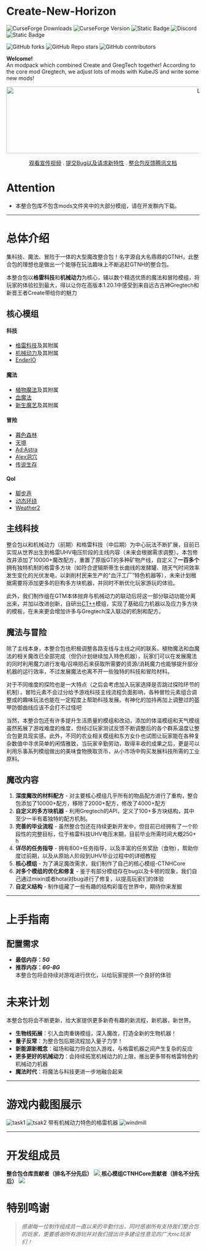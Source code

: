# Create-New-Horizon
![CurseForge Downloads](https://img.shields.io/curseforge/dt/1093394?logo=curseforge&label=Curseforge&link=https%3A%2F%2Fwww.curseforge.com%2Fminecraft%2Fmodpacks%2Fctnh)
![CurseForge Version](https://img.shields.io/curseforge/v/1093394?logo=curseforge&label=Latest)
![Static Badge](https://img.shields.io/badge/mcmod-rgb(230%2C199%2C76)?link=https%3A%2F%2Fwww.mcmod.cn%2Fmodpack%2F897.html)
![Discord](https://img.shields.io/discord/1302601151392383006?logo=discord&label=Discord&link=https%3A%2F%2Fdiscord.com%2Finvite%2FjQpvUDsVX8)
![Static Badge](https://img.shields.io/badge/QQ%E7%BE%A4-915521426-rgb(123%2C%20236%2C%20242))


![GitHub forks](https://img.shields.io/github/forks/moguang2004/Create-New-Horizon?style=flat)
![GitHub Repo stars](https://img.shields.io/github/stars/moguang2004/Create-New-Horizon?style=flat)
![GitHub contributors](https://img.shields.io/github/contributors/moguang2004/Create-New-Horizon)


**Welcome!**  
An modpack which combined Create and GregTech together! According to the core mod Gregtech, we adjust lots of mods with KubeJS and write some new mods!
<p align="center">
  
  <a href="https://www.curseforge.com/minecraft/modpacks/ctnh">
    <img src="https://raw.githubusercontent.com/moguang2004/Create-New-Horizon/dev/kubejs/assets/ctnh/textures/readme_image/title2.png" alt="Logo" width="1013" height="174">
  </a>
  <p align="center">
    <a href="https://www.bilibili.com/video/BV179XyYFE56">观看宣传视频</a> .
    <a href="https://github.com/moguang2004/Create-New-Horizon/issues">提交Bug以及请求新特性</a> .
    <a href="https://kdocs.cn/l/cvdYmhg2ome0">整合包反馈腾讯文档</a>
  </p>
</p>

# Attention
* 本整合包库不包含mods文件夹中的大部分模组，请在开发群内下载。
---
# 总体介绍
集科技、魔法、冒险于一体的大型魔改整合包！名字源自大名鼎鼎的GTNH，此整合包的理想也是做出一个能够在玩法趣味上不断追赶GTNH的整合包。

本整合包以**格雷科技**和**机械动力**为核心，辅以数个精选优质的魔法和冒险模组，将玩家的体验拉到最大，得以让你在高版本1.20.1中感受到来自远古古神Gregtech和新晋王者Create带给你的魅力
## 核心模组
#### 科技
- [格雷科技](https://www.curseforge.com/minecraft/mc-mods/gregtechceu-modern)及其附属
- [机械动力](https://www.curseforge.com/minecraft/mc-mods/create)及其附属
- [EnderIO](https://www.curseforge.com/minecraft/mc-mods/ender-io)
#### 魔法
- [植物魔法](https://www.curseforge.com/minecraft/mc-mods/botania)及其附属
- [血魔法](https://www.curseforge.com/minecraft/mc-mods/blood-magic)
- [新生魔艺](https://www.curseforge.com/minecraft/mc-mods/blood-magic)及其附属
#### 冒险
- [暮色森林](https://www.curseforge.com/minecraft/mc-mods/the-twilight-forest)
- [天境](https://www.curseforge.com/minecraft/mc-mods/aether)
- [Ad:Astra](https://www.curseforge.com/minecraft/mc-mods/ad-astra)
- [Alex洞穴](https://www.curseforge.com/minecraft/mc-mods/alexs-caves)
- [传说生存](https://www.curseforge.com/minecraft/mc-mods/legendary-survival-overhaul)
#### Qol
- [脚步声](https://www.curseforge.com/minecraft/mc-mods/presence-footsteps-forge)
- [动态环绕](https://www.curseforge.com/minecraft/mc-mods/dynamic-surroundings)
- [Weather2](https://www.curseforge.com/minecraft/mc-mods/weather-storms-tornadoes)
## 主线科技
整合包以和机械动力（前期）和格雷科技（中后期）为中心玩法不断扩展，目前已实现从世界出生到格雷UHV电压阶段的主线内容（未来会根据需求调整）。本包修改并添加了10000+魔改配方，重置了原版GT的多种矿物产线，自定义了**一百多个**拥有独特机制的格雷多方块（如符合逻辑斯蒂生长曲线的发酵罐、随天气时间效率发生变化的光伏发电，以剥削村民来生产的“血汗工厂”特色机器等），未来计划根据需要将添加更多的巨构多方块机器，并同时不断优化玩家游玩的体验。

此外，我们制作组在GTM本体抛弃与机械动力的联动后将这一部分联动功能分离出来，并加以改进创新，自研出[CT++](https://www.curseforge.com/minecraft/mc-mods/ct)模组，实现了基础应力机器以及应力多方块的模板，在未来更会增加许多与Gregtech深入联动的机制和配方。
## 魔法与冒险
除了主线本身，本整合包也积极调整各路支线与主线之间的联系，植物魔法和血魔法的相关魔改已全部完成（但仍计划继续加入特色机器），玩家们可以在发展魔法的同时利用魔力进行发电/召唤陨石来获取所需要的资源/消耗魔力也能够提升部分机器的运行效率，不过发展魔法也离不开一些独特的科技和冒险材料。

对于不同维度的探险也是一大特点（之后会考虑加入玩家选择是否跳过探险环节的机制），冒险元素不会过分给予游戏科技主线流程负面影响，各种冒险元素组合调整成的趣味玩法也能在一定程度上帮助科技发展。有神化的加持再加上调整过的盔甲防御曲线应该不会打不过怪吧

当然，本整合包还有许多提升生活质量的模组和改动，添加的体温模组和天气模组虽然拓展了游戏难度的维度，但经过玩家测试反馈不断调整后的各个群系温度让整合包更具现实感。此外，不同的农业相关模组和东方女仆也试图让玩家能在各种复杂数值中寻求简单的闲情雅致，当玩家辛勤劳动，取得丰收的成果之后，更是可以利用乐事系列模组做出的美味食物换取货币，从小市场中购买发展科技所需的工业原料。
## 魔改内容
1. **深度魔改的材料配方** - 对主要核心模组几乎所有的物品配方进行了重构，整合包添加了10000+配方，移除了2000+配方，修改了4000+配方
2. **自定义的多方块机器** - 利用Gregtech的API，定义了100+多方块结构，其中至少一半有着独特的配方机制。
3. **完善的毕业流程** - 虽然整合包还在持续更新开发中，但目前已经拥有了一个阶段性的完整目标，位于格雷科技UHV电压末期，目前毕业所需时间大概250+ h
4. **详尽的任务指导** - 拥有800+任务指导，以及丰富的任务奖励（食物），帮助你度过前期，以及从原始人阶段到UHV毕业过程中的详细教程
5. **核心模组** - 为了满足魔改需求，我们制作了自己的核心模组-CTNHCore
6. **对多个模组的优化和修复** - 鉴于有部分模组存在bug以及卡顿的现象，我们自己通过mixin或者hotai对bug进行了修复，以提高玩家们的体验
7. **自定义结构** - 制作组藏了一些有趣的结构彩蛋在世界中，期待你来发掘

---

# 上手指南
## 配置需求
  - **最低内存：***5G*****
  - **推荐内存：***6G-8G*****  
本整合包将会持续对游戏进行优化，以给玩家提供一个良好的体验
# 未来计划
  本整合包将会不断更新，给大家提供更多新奇有趣的新流程，新机器，新世界。
  * **生物线拓展**：引入血肉重铸模组，深入魔改，打造全新的生物机器！
  * **量子反常**：为整合包后期流程加入量子力学！
  * **新能源新概念**：磁场和磁力将会加入游戏，与格雷机器之间产生复杂的反应
  * **更多更好的机械动力**：会持续拓宽机械动力的上限，推出更多带有格雷特色的机械动力机器
  * **魔法时代**：将魔法与科技更进一步地融合起来

---

# 游戏内截图展示
![task1](https://raw.githubusercontent.com/moguang2004/Create-New-Horizon/dev/kubejs/assets/ctnh/textures/readme_image/guide1.jpg)
![tsak2](https://raw.githubusercontent.com/moguang2004/Create-New-Horizon/dev/kubejs/assets/ctnh/textures/readme_image/guide2.jpg)
带有机械动力特色的格雷机器
![windmill](https://raw.githubusercontent.com/moguang2004/Create-New-Horizon/dev/kubejs/assets/ctnh/textures/readme_image/windmill_control.jpg)

---

# 开发组成员
**整合包仓库贡献者（排名不分先后）**
<a href="https://github.com/moguang2004/Create-New-Horizon/graphs/contributors" target="_blank">
  <img src="https://contrib.rocks/image?repo=moguang2004/Create-New-Horizon" />
</a>
**核心模组CTNHCore贡献者（排名不分先后）**
<a href="https://github.com/CPearl0/CTNH-Core/graphs/contributors" target="_blank">
  <img src="https://contrib.rocks/image?repo=CPearl0/CTNH-Core" />
</a>

# 特别鸣谢
> _感谢每一位制作组成员一直以来的辛勤付出，同时感谢所有支持我们整合包的玩家，更要感谢所有游玩并对我们提出许多建设性意见的广大mc玩家们！_